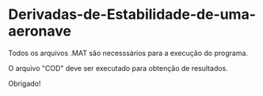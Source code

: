 # Derivadas-de-Estabilidade-de-uma-aeronave

Todos os arquivos .MAT são necesssários para a execução do programa.

O arquivo "COD" deve ser executado para obtenção de resultados.

Obrigado!
